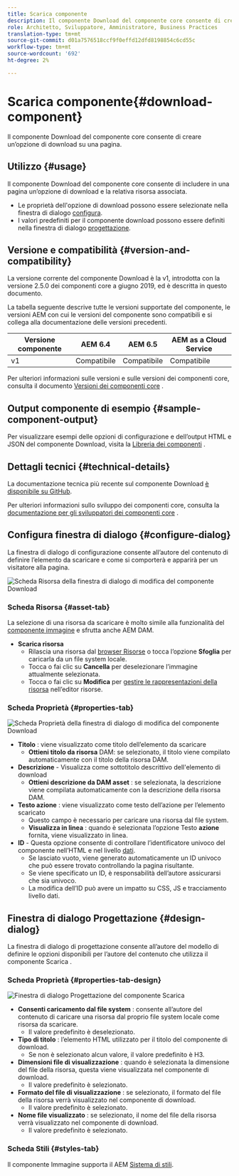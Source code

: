 ```yaml
---
title: Scarica componente
description: Il componente Download del componente core consente di creare un’opzione di download su una pagina.
role: Architetto, Sviluppatore, Amministratore, Business Practices
translation-type: tm+mt
source-git-commit: d01a7576518ccf9f0effd12dfd8198854c6cd55c
workflow-type: tm+mt
source-wordcount: '692'
ht-degree: 2%

---
```



# Scarica componente{#download-component}

Il componente Download del componente core consente di creare un’opzione di download su una pagina.

## Utilizzo {#usage}

Il componente Download del componente core consente di includere in una pagina un’opzione di download e la relativa risorsa associata.

* Le proprietà dell&#39;opzione di download possono essere selezionate nella finestra di dialogo [configura](#configure-dialog).
* I valori predefiniti per il componente download possono essere definiti nella finestra di dialogo [progettazione](#design-dialog).

## Versione e compatibilità {#version-and-compatibility}

La versione corrente del componente Download è la v1, introdotta con la versione 2.5.0 dei componenti core a giugno 2019, ed è descritta in questo documento.

La tabella seguente descrive tutte le versioni supportate del componente, le versioni AEM con cui le versioni del componente sono compatibili e si collega alla documentazione delle versioni precedenti.

| Versione componente | AEM 6.4 | AEM 6.5 | AEM as a Cloud Service |
|--- |--- |---|---|
| v1 | Compatibile | Compatibile | Compatibile |

Per ulteriori informazioni sulle versioni e sulle versioni dei componenti core, consulta il documento [Versioni dei componenti core](/help/versions.md) .

## Output componente di esempio {#sample-component-output}

Per visualizzare esempi delle opzioni di configurazione e dell’output HTML e JSON del componente Download, visita la [Libreria dei componenti](https://adobe.com/go/aem_cmp_library_download) .

## Dettagli tecnici {#technical-details}

La documentazione tecnica più recente sul componente Download [è disponibile su GitHub](https://adobe.com/go/aem_cmp_tech_download_v1).

Per ulteriori informazioni sullo sviluppo dei componenti core, consulta la [documentazione per gli sviluppatori dei componenti core](/help/developing/overview.md) .

## Configura finestra di dialogo {#configure-dialog}

La finestra di dialogo di configurazione consente all’autore del contenuto di definire l’elemento da scaricare e come si comporterà e apparirà per un visitatore alla pagina.

![Scheda Risorsa della finestra di dialogo di modifica del componente Download](/help/assets/download-edit-asset.png)

### Scheda Risorsa {#asset-tab}

La selezione di una risorsa da scaricare è molto simile alla funzionalità del [componente immagine](image.md) e sfrutta anche AEM DAM.

* **Scarica risorsa**
   * Rilascia una risorsa dal [browser Risorse](https://docs.adobe.com/content/help/en/experience-manager-cloud-service/sites/authoring/fundamentals/environment-tools.html) o tocca l’opzione **Sfoglia** per caricarla da un file system locale.
   * Tocca o fai clic su **Cancella** per deselezionare l’immagine attualmente selezionata.
   * Tocca o fai clic su **Modifica** per [gestire le rappresentazioni della risorsa](https://docs.adobe.com/content/help/en/experience-manager-cloud-service/assets/manage/manage-digital-assets.html) nell’editor risorse.

### Scheda Proprietà {#properties-tab}

![Scheda Proprietà della finestra di dialogo di modifica del componente Download](/help/assets/download-edit-properties.png)

* **Titolo** : viene visualizzato come titolo dell’elemento da scaricare
   * **Ottieni titolo da risorsa**  DAM: se selezionato, il titolo viene compilato automaticamente con il titolo della risorsa DAM.
* **Descrizione**  - Visualizza come sottotitolo descrittivo dell&#39;elemento di download
   * **Ottieni descrizione da DAM asset** : se selezionata, la descrizione viene compilata automaticamente con la descrizione della risorsa DAM.
* **Testo azione** : viene visualizzato come testo dell’azione per l’elemento scaricato
   * Questo campo è necessario per caricare una risorsa dal file system.
   * **Visualizza in linea** : quando è selezionata l’opzione Testo  **azione** fornita, viene visualizzato in linea.
* **ID**  - Questa opzione consente di controllare l’identificatore univoco del componente nell’HTML e nel livello  [dati](/help/developing/data-layer/overview.md).
   * Se lasciato vuoto, viene generato automaticamente un ID univoco che può essere trovato controllando la pagina risultante.
   * Se viene specificato un ID, è responsabilità dell’autore assicurarsi che sia univoco.
   * La modifica dell’ID può avere un impatto su CSS, JS e tracciamento livello dati.

## Finestra di dialogo Progettazione {#design-dialog}

La finestra di dialogo di progettazione consente all’autore del modello di definire le opzioni disponibili per l’autore del contenuto che utilizza il componente Scarica .

### Scheda Proprietà {#properties-tab-design}

![Finestra di dialogo Progettazione del componente Scarica](/help/assets/download-design.png)

* **Consenti caricamento dal file system** : consente all’autore del contenuto di caricare una risorsa dal proprio file system locale come risorsa da scaricare.
   * Il valore predefinito è deselezionato.
* **Tipo di titolo** : l’elemento HTML utilizzato per il titolo del componente di download.
   * Se non è selezionato alcun valore, il valore predefinito è H3.
* **Dimensioni file di visualizzazione** : quando è selezionata la dimensione del file della risorsa, questa viene visualizzata nel componente di download.
   * Il valore predefinito è selezionato.
* **Formato del file di visualizzazione** : se selezionato, il formato del file della risorsa verrà visualizzato nel componente di download.
   * Il valore predefinito è selezionato.
* **Nome file visualizzato** : se selezionato, il nome del file della risorsa verrà visualizzato nel componente di download.
   * Il valore predefinito è selezionato.

### Scheda Stili {#styles-tab}

Il componente Immagine supporta il AEM [Sistema di stili](/help/get-started/authoring.md#component-styling).
